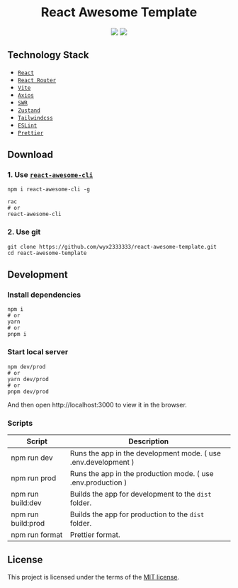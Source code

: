 <h1 align="center">
  React Awesome Template
</h1>

<p align="center">
  <img src="https://img.shields.io/github/package-json/v/wyx2333333/react-awesome-template" />
  <img src="https://img.shields.io/github/license/wyx2333333/react-awesome-template" />
</p>

## Technology Stack

- [`React`](https://reactjs.org)
- [`React Router`](https://reactrouter.com)
- [`Vite`](https://vitejs.dev)
- [`Axios`](https://axios-http.com)
- [`SWR`](https://swr.vercel.app)
- [`Zustand`](https://zustand-demo.pmnd.rs)
- [`Tailwindcss`](https://tailwindcss.com)
- [`ESLint`](https://eslint.org)
- [`Prettier`](https://prettier.io)

## Download

### 1. Use [`react-awesome-cli`](https://www.npmjs.com/package/react-awesome-cli)

```
npm i react-awesome-cli -g

rac
# or
react-awesome-cli
```

### 2. Use git

```
git clone https://github.com/wyx2333333/react-awesome-template.git
cd react-awesome-template
```

## Development

### Install dependencies

```
npm i
# or
yarn
# or
pnpm i
```

### Start local server

```
npm dev/prod
# or
yarn dev/prod
# or
pnpm dev/prod
```

And then open http://localhost:3000 to view it in the browser.

### Scripts

| Script             | Description                                                    |
| ------------------ | -------------------------------------------------------------- |
| npm run dev        | Runs the app in the development mode. ( use .env.development ) |
| npm run prod       | Runs the app in the production mode. ( use .env.production )   |
| npm run build:dev  | Builds the app for development to the `dist` folder.           |
| npm run build:prod | Builds the app for production to the `dist` folder.            |
| npm run format     | Prettier format.                                               |

## License

This project is licensed under the terms of the [MIT license](https://github.com/wyx2333333/react-awesome-template/blob/main/LICENSE).
